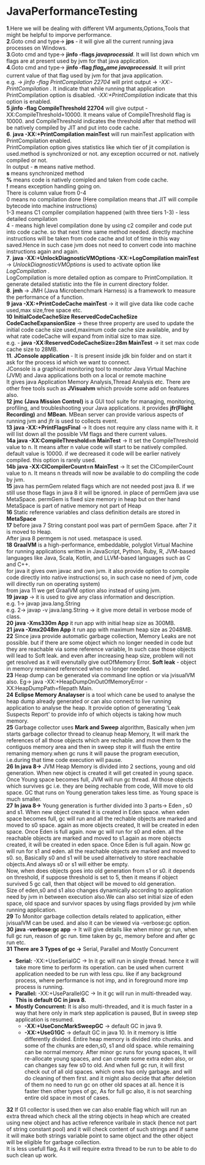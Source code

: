 # JavaPerformanceTesting
**1**.Here we will be dealing with different VM arguments,Options,Tools that might be helpful to imporve performance.
<br/>
**2**.Goto cmd and type-> **jps** - it will give all the current running java processes on Windows. 
<br/>
**3**.Goto cmd and type-> **jinfo -flags $javaprocessid$**. It will list down which vm flags are at present used by jvm for that java application.
<br/>
**4**.Goto cmd and type-> **jinfo -flag $flag_name$ $javaprocessid$**. It will print current value of that flag used by jvm for that java application.
<br/> e.g. -> _jinfo -flag PrintCompilation 22704_ will print output -> _-XX:-PrintCompilation_ . It indicate that while running that application PrintCompilation option is disabled. _-XX:+PrintCompilation_ indicate that this option is enabled.
<br/>
**5**.**jinfo -flag CompileThreshold 22704** will give output -XX:CompileThreshold=10000. It means value of CompileThreshold flag is 10000. and 
 CompileThreshold indicates the threshold after that method will be natively compiled by JIT and put into code cache.
<br/>
**6**. **java -XX:+PrintCompilation mainTest** will run mainTest application with PrintCompilation enabled. <br/> PrintCompilation option gives statistics like which tier of jit compilation is used.method is synchronized or not. any exception occurred or not. natively compiled or not.
<br/>
In output - 
**n** means native method.<br/>
**s** means synchronized method<br/>
**%** means code is natively comipled and taken from code cache.<br/>
**!** means exception handling going on.<br/>
There is column value from 0-4 <br/>
0 means no compilation done (Here compilation means that JIT will compile bytecode into machine instructions) <br/>
1-3 means C1 compiler compilation happened (with three tiers 1-3) - less detailed compilation  <br/>
4 - means high level compilation done by using c2 compiler and code put into code cache. so that next time same method needed. directly machine instructions will be taken from code cache and lot of time in this way saved.Hence in such case jvm does not need to convert code into machine instructions again and again. <br/>
**7**. **java -XX:+UnlockDiagnosticVMOptions -XX:+LogCompilation mainTest** -> _UnlockDiagnosticVMOptions_ is used to activate option like _LogCompilation_ . <br/> LogCompilation is more detailed option as compare to PrintCompilation. It generate detailed statistic into the file in current directory folder.<br/>
**8**. **jmh** -> JMH (Java Microbenchmark Harness) is a framework to measure the performance of a function. <br/>
**9** **java -XX:+PrintCodeCache mainTest** -> it will give data like code cache used,max size,free space etc.<br/>
**10** **InitialCodeCacheSize ReservedCodeCacheSize CodeCacheExpansionSize** -> these three property are used to update the initial code cache size used,maximum code cache size available, and by what rate codeCache will expand from initial size to max size.<br/>
e.g. - **java -XX:ReservedCodeCacheSize=28m MainTest** -> it set max code cache size to 28MB.<br/>
**11**. **JConsole application** - It is present inside jdk bin folder and on start it ask for the process id which we want to connect.<br/>JConsole is a graphical monitoring tool to monitor Java Virtual Machine (JVM) and Java applications both on a local or remote machine<br/>
It gives java Application Memory Analysis,Thread Analysis etc. There are other free tools such as **JVisualvm** which provide some add on features also. <br/>
**12** **jmc (Java Mission Control)** is a GUI tool suite for managing, monitoring, profiling, and troubleshooting your Java applications. it provides **jfr(Flight Recording)** and **MBean**. MBean server can provide various aspects of running jvm and jfr is used to collects event.<br/>
**13** **java -XX:+PrintFlagsFinal** -> It does not require any class name with it. it will list down all the possible VM flags and there current values.<br/>
**14a** **java -XX:CompileThreshold=n MainTest** -> It set the CompileThreshold value to n. It means after n value code will start to be natively compiled. default value is 10000. if we decreased it code will be earlier natively compiled. this option is rarely used.<br/>
**14b** **java -XX:CICompilerCount=n MainTest** -> It set the CICompilerCount value to n. It means n threads will now be available to do compiling the code by jvm.<br/>
**15** java has permGem related flags which are not needed post java 8. if we still use those flags in java 8 it will be ignored. in place of permGem java use MetaSpace. permGem is fixed size memory in heap but on ther hand MetaSpace is part of native memory not part of Heap <br/>
**16** Static reference variables and class definition details are stored in **MetaSpace**<br/>
**17** before java 7 String constant pool was part of permGem Space. after 7 it is moved to Heap. <br/>
After java 8 permgem is not used. metaspace is used. <br/>
**18** **GraalVM** is a high-performance, embeddable, polyglot Virtual Machine for running applications written in JavaScript, Python, Ruby, R, JVM-based languages like Java, Scala, Kotlin, and LLVM-based languages such as C and C++.<br/>
for java it gives own javac and own jvm. it also provide option to compile code directly into native instructions( so, in such case no need of jvm, code will directly run on operating system)<br/>
from java 11 we get GraalVM option also instead of using jvm. <br/>
**19** **javap** -> it is used to give any class information and description. <br/>
e.g. 1-> javap java.lang.String<br/>
e.g. 2-> javap -v java.lang.String -> it give more detail in verbose mode of class.<br/>
**20** **java -Xms330m App** it run app with initial heap size as 300MB.<br/>
**21** **java -Xmx2048m App** it run app with maximum heap size as 2048MB.<br/>
**22** Since java provide automatic garbage collection, Memory Leaks are not possible. but if there are some object which no longer needed in code but they are reachable via some reference variable, In such case those objects will lead to Soft leak. and even after increasing heap size, problem will not get resolved as it will evenutally give outOfMemory Error. **Soft leak** - object in memory remained referenced when no longer needed.<br/>
**23** Heap dump can be generated via command line option or via jvisualVM also. Eg-> java -XX:+HeapDumpOnOutOfMemoryError -XX:HeapDumpPath=filepath Main.<br/>
**24** **Eclipse Memory Analayser** is a tool which cane be used to analyse the heap dump already generated or can also connect to live running application to analyse the heap. It provide option of generating 'Leak Suspects Report' to provide info of which objects is taking how much memory.<br/>
**25** Garbage collector uses **Mark and Sweep** algorithm, Basically when jvm starts garbage collector thread to cleanup heap Memory, It will mark the references of all those objects which are rechable. and move them to the contiguos memory area and then in sweep step it will flush the entire remaning memory.when gc runs it will pause the program execution, i.e.during that time code execution will pause.<br/>
**26** **In java 8->** JVM Heap Memory is divided into 2 sections, young and old generation. When new object is created it will get created in young space. Once Young space becomes full, JVM will run gc thread. All those objects which survives gc i.e. they are being rechable from code, Will move to old space. GC that runs on Young generation takes less time. as Young space is much smaller.<br/>
**27** **In java 8->** Young generation is further divided into 3 parts-> Eden , s0 and s1. When new object created it is created in Eden space. when eden space becomes full, gc will run and all the rechable objects are marked and moved to s0 space. again as more objects created, It will be created in eden space. Once Eden is full again. now gc will run for s0 and eden. all the reachable objects are marked and moved to s1.again as more objects created, it will be created in eden space. Once Eden is full again. Now gc will run for s1 and eden. all the reachable objects are marked and moved to s0. so, Basically s0 and s1 will be used alternatively to store reachable objects.And always s0 or s1 will either be empty.<br/>
Now, when does objects goes into old generation from s1 or s0. it depends on threshold, if suppose threshold is set to 5, then it means if object survived 5 gc call, then that object will be moved to old generation.<br/>
Size of eden,s0 and s1 also changes dynamically according to application need by jvm in between execution also.We can also set initial size of eden space, old space and survivor spaces by using flags provided by jvm while running application.<br/> 
**29** To Monitor garbage collection details related to application, either jvisualVM can be used. and also it can be viewed via -verbose:gc option.<br/>
**30** **java -verbose:gc app** -> It will give details like when minor gc run, when full gc run, reason of gc run. time taken by gc, memory before and after gc run etc.<br/>
**31** **There are 3 Types of gc ->** Serial, Parallel and Mostly Concurrent</br>
- **Serial:** -XX:+UseSerialGC -> In it gc will run in single thread. hence it will take more time to perform its operation. can be used when current application needed to be run with less cpu. like if any background process, where performance is not imp, and in foreground more imp process is running.
- **Parallel:** -XX:+UseParallelGC -> In it gc will run in multi-threaded way. **This is default GC in java 8.**
- **Mostly Concurrent:** It is also multi-threaded, and it is much faster in a way that here only in mark step application is paused, But in sweep step application is resumed. 
  - **-XX:+UseConcMarkSweepGC** -> default GC in java 9.<br/>
  - **-XX:+UseG1GC** -> default GC in java 10. In it memory is little differently divided. Entire heap memory is divided into chunks. and some of the chunks are eden,s0, s1 and old space. while remaining can be normal memory. After minor gc runs for young spaces, It will re-allocate young spaces, and can create some extra eden also, or can changes say few s0 to old. And when full gc run, it will first check out of all old spaces. which ones has only garbage. and will do cleaning of them first. and it might also decide that after deletion of them no need to run gc on other old spaces at all. hence it is faster then other types of gc, As for full gc also, it is not searching entire old space in most of cases.<br/>

**32** If G1 collector is used.then we can also enable flag which will run an extra thread which check all the string objects in heap which are created using new object and has active reference varibale in stack (hence not part of string constant pool) and it will check content of such strings and if same it will make both strings variable point to same object and the other object will be eligible for garbage collection.<br/>
It is less usefull flag, As it will require extra thread to be run to be able to do such clean up work.<br/>
